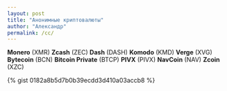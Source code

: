 ```yaml
---
layout: post
title: "Анонимные криптовалюты"
author: "Александр"
permalink: /cc/
---
```


**Monero** (XMR)
**Zcash** (ZEC)
**Dash** (DASH)
**Komodo** (KMD)
**Verge** (XVG)
**Bytecoin** (BCN)
**Bitcoin Private** (BTCP)
**PIVX** (PIVX)
**NavCoin** (NAV)
**Zcoin** (XZC)

{% gist 0182a8b5d7b0b39ecdd3d410a03accb8 %}

<script src="https://gist.github.com/ivlev/0182a8b5d7b0b39ecdd3d410a03accb8.js"></script>


<script>
console.log("This is a string in the console.");
</script>

<script>
var time = new Date();
console.log(time.getHours() + ":" + time.getMinutes() + ":" + time.getSeconds());
</script>

